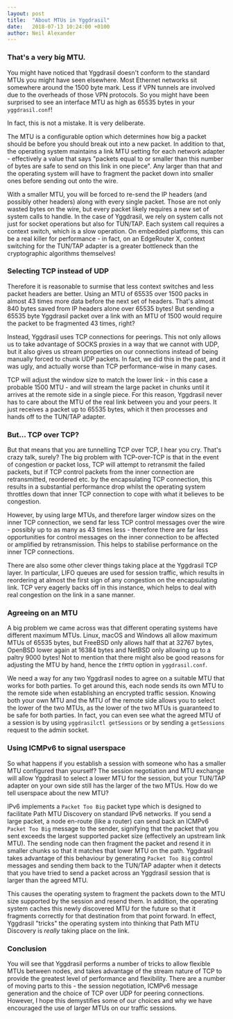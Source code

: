 ```yaml
---
layout: post
title:  "About MTUs in Yggdrasil"
date:   2018-07-13 10:24:00 +0100
author: Neil Alexander
---
```


### That's a very big MTU.

You might have noticed that Yggdrasil doesn't conform to the standard MTUs you
might have seen elsewhere. Most Ethernet networks sit somewhere around the 1500
byte mark. Less if VPN tunnels are involved due to the overheads of those VPN
protocols. So you might have been surprised to see an interface MTU as high as
65535 bytes in your `yggdrasil.conf`!

In fact, this is not a mistake. It is very deliberate.

The MTU is a configurable option which determines how big a packet should be
before you should break out into a new packet. In addition to that, the
operating system maintains a link MTU setting for each network adapter -
effectively a value that says "packets equal to or smaller than this number of
bytes are safe to send on this link in one piece". Any larger than that and the
operating system will have to fragment the packet down into smaller ones before
sending out onto the wire.

With a smaller MTU, you will be forced to re-send the IP headers (and possibly
other headers) along with every single packet. Those are not only wasted bytes
on the wire, but every packet likely requires a new set of system calls to
handle. In the case of Yggdrasil, we rely on system calls not just for socket
operations but also for TUN/TAP. Each system call requires a context switch,
which is a slow operation. On embedded platforms, this can be a real killer for
performance - in fact, on an EdgeRouter X, context switching for the TUN/TAP
adapter is a greater bottleneck than the cryptographic algorithms themselves!

### Selecting TCP instead of UDP

Therefore it is reasonable to surmise that less context switches and less packet
headers are better. Using an MTU of 65535 over 1500 packs in almost 43 times
more data before the next set of headers. That's almost 840 bytes saved from IP
headers alone over 65535 bytes! But sending a 65535 byte Yggdrasil packet over a
link with an MTU of 1500 would require the packet to be fragmented 43 times,
right?

Instead, Yggdrasil uses TCP connections for peerings. This not only allows us to
take advantage of SOCKS proxies in a way that we cannot with UDP, but it also
gives us stream properties on our connections instead of being manually forced
to chunk UDP packets. In fact, we did this in the past, and it was ugly, and
actually worse than TCP performance-wise in many cases.

TCP will adjust the window size to match the lower link - in this case a
probable 1500 MTU - and will stream the large packet in chunks until it arrives
at the remote side in a single piece. For this reason, Yggdrasil never has to
care about the MTU of the real link between you and your peers. It just receives
a packet up to 65535 bytes, which it then processes and hands off to the TUN/TAP
adapter.

### But... TCP over TCP?

But that means that you are tunnelling TCP over TCP, I hear you cry. That's
crazy talk, surely? The big problem with TCP-over-TCP is that in the event of
congestion or packet loss, TCP will attempt to retransmit the failed packets,
but if TCP control packets from the inner connection are retransmitted,
reordered etc. by the encapsulating TCP connection, this results in a
substantial performance drop whilst the operating system throttles down that
inner TCP connection to cope with what it believes to be congestion.

However, by using large MTUs, and therefore larger window sizes on the inner TCP
connection, we send far less TCP control messages over the wire - possibly up to
as many as 43 times less - therefore there are far less opportunities for
control messages on the inner connection to be affected or amplified by
retransmission. This helps to stabilise performance on the inner TCP
connections.

There are also some other clever things taking place at the Yggdrasil TCP layer.
In particular, LIFO queues are used for session traffic, which results in
reordering at almost the first sign of any congestion on the encapsulating link.
TCP very eagerly backs off in this instance, which helps to deal with real
congestion on the link in a sane manner.

### Agreeing on an MTU

A big problem we came across was that different operating systems have different
maximum MTUs. Linux, macOS and Windows all allow maximum MTUs of 65535 bytes,
but FreeBSD only allows half that at 32767 bytes, OpenBSD lower again at 16384
bytes and NetBSD only allowing up to a paltry 9000 bytes! Not to mention that
there might also be good reasons for adjusting the MTU by hand, hence the
`IfMTU` option in `yggdrasil.conf`.

We need a way for any two Yggdrasil nodes to agree on a suitable MTU that works
for both parties. To get around this, each node sends its own MTU to the remote
side when establishing an encrypted traffic session. Knowing both your own MTU
and the MTU of the remote side allows you to select the lower of the two MTUs,
as the lower of the two MTUs is guaranteed to be safe for both parties. In fact,
you can even see what the agreed MTU of a session is by using `yggdrasilctl
getSessions` or by sending a `getSessions` request to the admin socket.

### Using ICMPv6 to signal userspace

So what happens if you establish a session with someone who has a smaller MTU
configured than yourself? The session negotiation and MTU exchange will allow
Yggdrasil to select a lower MTU for the session, but your TUN/TAP adapter on
your own side still has the larger of the two MTUs. How do we tell userspace
about the new MTU?

IPv6 implements a `Packet Too Big` packet type which is designed to facilitate
Path MTU Discovery on standard IPv6 networks. If you send a large packet, a node
en-route (like a router) can send back an ICMPv6 `Packet Too Big` message to the
sender, signifying that the packet that you sent exceeds the largest supported
packet size (effectively an upstream link MTU). The sending node can then
fragment the packet and resend it in smaller chunks so that it matches that
lower MTU on the path. Yggdrasil takes advantage of this behaviour by generating
`Packet Too Big` control messages and sending them back to the TUN/TAP adapter
when it detects that you have tried to send a packet across an Yggdrasil session
that is larger than the agreed MTU.

This causes the operating system to fragment the packets down to the MTU size
supported by the session and resend them. In addition, the operating system
caches this newly discovered MTU for the future so that it fragments correctly
for that destination from that point forward. In effect, Yggdrasil "tricks" the
operating system into thinking that Path MTU Discovery is *really* taking place
on the link.

### Conclusion

You will see that Yggdrasil performs a number of tricks to allow flexible MTUs
between nodes, and takes advantage of the stream nature of TCP to provide the
greatest level of performance and flexibility. There are a number of moving
parts to this - the session negotiation, ICMPv6 message generation and the
choice of TCP over UDP for peering connections. However, I hope this demystifies
some of our choices and why we have encouraged the use of larger MTUs on our
traffic sessions.

